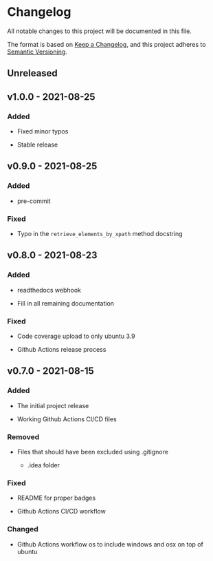 # Changelog

All notable changes to this project will be documented in this file.

The format is based on [Keep a Changelog](https://keepachangelog.com/en/1.0.0/),
and this project adheres to [Semantic Versioning](https://semver.org/spec/v2.0.0.html).

## Unreleased

## v1.0.0 - 2021-08-25

### Added

- Fixed minor typos

- Stable release

## v0.9.0 - 2021-08-25

### Added

- pre-commit

### Fixed

- Typo in the `retrieve_elements_by_xpath` method docstring

## v0.8.0 - 2021-08-23

### Added

- readthedocs webhook

- Fill in all remaining documentation

### Fixed

- Code coverage upload to only ubuntu 3.9

- Github Actions release process

## v0.7.0 - 2021-08-15

### Added

- The initial project release

- Working Github Actions CI/CD files

### Removed

- Files that should have been excluded using .gitignore

    - .idea folder
    
### Fixed

- README for proper badges

- Github Actions CI/CD workflow

### Changed

- Github Actions workflow os to include windows and osx on top of ubuntu


